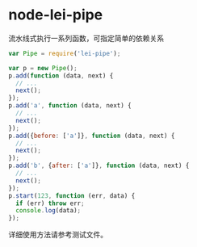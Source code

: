 node-lei-pipe
=============

流水线式执行一系列函数，可指定简单的依赖关系

```JavaScript
var Pipe = require('lei-pipe');

var p = new Pipe();
p.add(function (data, next) {
  // ...
  next();
});
p.add('a', function (data, next) {
  // ...
  next();
});
p.add({before: ['a']}, function (data, next) {
  // ...
  next();
});
p.add('b', {after: ['a']}, function (data, next) {
  // ...
  next();
});
p.start(123, function (err, data) {
  if (err) throw err;
  console.log(data);
});
```

详细使用方法请参考测试文件。

